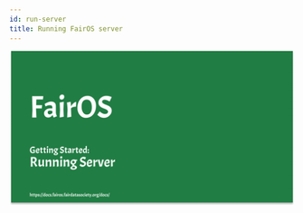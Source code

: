 ```yaml
---
id: run-server
title: Running FairOS server
---
```


[![Running FairOS server](./thumbnails/fairOS-Running-Server.png)](https://drive.google.com/file/d/1CqfQCLAc0ops80Ry9LyvaE3vIKYolPRl/view "Running FairOS server")